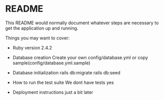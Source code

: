 # README

This README would normally document whatever steps are necessary to get the
application up and running.

Things you may want to cover:

* Ruby version 2.4.2

* Database creation
Create your own config/database.yml or copy sample(config/database.yml.sample)

* Database initialization
rails db:migrate
rails db:seed

* How to run the test suite
We dont have tests yes

* Deployment instructions
just a bit later

